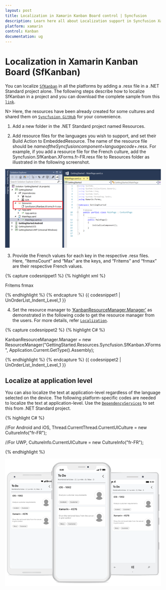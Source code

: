 ```yaml
---
layout: post
title: Localization in Xamarin Kanban Board control | Syncfusion
description: Learn here all about Localization support in Syncfusion Xamarin Kanban Board (SfKanban) control and more.
platform: xamarin
control: Kanban
documentation: ug
---
```


# Localization in Xamarin Kanban Board (SfKanban)

You can localize [`SfKanban`](http://help.syncfusion.com/cr/xamarin/Syncfusion.SfKanban.XForms.SfKanban.html) in all the platforms by adding a .resx file in a .NET Standard project alone. The following steps describe how to localize SfKanban in a project and you can download the complete sample from this [`link`](http://www.syncfusion.com/downloads/support/directtrac/general/ze/PCL_Local1653220814.zip).
 
N> Here, the resources have been already created for some cultures and shared them on [`Syncfusion GitHub`](https://github.com/syncfusion/xamarin-localized-texts) for your convenience. 

1. Add a new folder in the .NET Standard project named Resources.

2. Add resource files for the languages you wish to support, and set their Build Action to EmbeddedResource. The name of the resource file should be $name of the Syncfusion component$+$language code$+.resx. For example, if you add a resource file for the French culture, add the Syncfusion.SfKanban.XForms.fr-FR.resx file to Resources folder as illustrated in the following screenshot.

![Localization support in Xamarin.Forms Kanban](SfKanban_images\LocalizationResource.png)

3. Provide the French values for each key in the respective .resx files. Here, “ItemsCount” and “Max” are the keys, and “Fritems” and “frmax” are their respective French values.

{% capture codesnippet1 %}
{% highlight xml %}

<data name="ItemsCount" xml:space="preserve">
    <value>Fritems</value>
</data>
<data name="Max" xml:space="preserve">
    <value>frmax</value>
</data>

{% endhighlight %}
{% endcapture %}
{{ codesnippet1 | UnOrderList_Indent_Level_1 }}

4. Set the resource manager to [‘KanbanResourceManager.Manager’](https://help.syncfusion.com/cr/xamarin/Syncfusion.SfKanban.XForms.KanbanResourceManager.html#Syncfusion_SfKanban_XForms_KanbanResourceManager_Manager) as demonstrated in the following code to get the resource manager from the users. For more details, refer [`Localization`](https://blog.syncfusion.com/post/localization-made-easy-for-syncfusion-xamarin-forms-components.aspx).

{% capture codesnippet2 %}
{% highlight C# %}

KanbanResourceManager.Manager = new ResourceManager("GettingStarted.Resources.Syncfusion.SfKanban.XForms", Application.Current.GetType().Assembly);

{% endhighlight %}
{% endcapture %}
{{ codesnippet2 | UnOrderList_Indent_Level_1 }}

## Localize at application level

You can also localize the text at application-level regardless of the language selected on the device. The following platform-specific codes are needed to localize the text at application-level. Use the [`DependencyServices`](https://docs.microsoft.com/en-us/xamarin/xamarin-forms/app-fundamentals/dependency-service/introduction) to set this from .NET Standard project.

{% highlight C# %}

//For Android and iOS,
Thread.CurrentThread.CurrentUICulture = new CultureInfo("fr-FR");

//For UWP,
CultureInfo.CurrentUICulture = new CultureInfo("fr-FR");

{% endhighlight %}

![Localization support in Xamarin.Forms Kanban](SfKanban_images\LocalizationOutput.png)
